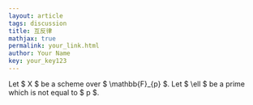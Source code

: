 ```yaml
---
layout: article
tags: discussion
title: 互反律
mathjax: true
permalink: your_link.html
author: Your Name
key: your_key123
---
```

Let $ X $ be a scheme over $ \mathbb{F}_{p} $. Let $ \ell $ be a prime which is not equal to $ p $.
